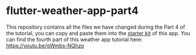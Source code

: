 # flutter-weather-app-part4

This repository contains all the files we have changed during the Part 4 of the tutorial, you can copy and paste them into the [starter kit](https://github.com/mercihohmann/flutter-weather-app-starterkit) of this app. You can find the fourth part of this weather app tutorial here: https://youtu.be/gWmbs-NQhzo
